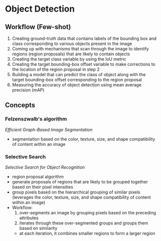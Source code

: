 # Object Detection

## Workflow (Few-shot)
1. Creating ground-truth data that contains labels of the bounding box and class corresponding to various objects present in the image
2. Coming up with mechanisms that scan through the image to identify regions (region proposals) that are likely to contain objects
3. Creating the target class variable by using the IoU metric
4. Creating the target bounding-box offset variable to make corrections to the location of the region proposal in step 2
5. Building a model that can predict the class of object along with the target bounding-box offset corresponding to the region proposal
6. Measuring the accuracy of object detection using mean average precision (mAP)

## Concepts
### Felzenszwalb's algorithm
*Efficient Graph-Based Image Segmentation*
- segmentation based on the color, texture, size, and shape compatibility of content within an
image

### Selective Search
*Selective Search for Object Recognition*
- region proposal algorithm
- generate proposals of regions that are likely to be grouped together based on their pixel intensities
- group pixels based on the hierarchical grouping of similar pixels (leverages the color, texture, size, and shape compatibility of content within an image)
- Workflow:
  1. over-segments an image by grouping pixels based on the preceding attributes
  2. iterates through these over-segmented groups and groups them based on similarity
    - at each iteration, it combines smaller regions to form a larger region
